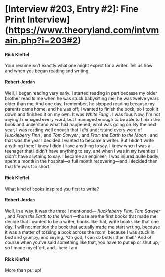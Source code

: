 # [Interview #203, Entry #2]: Fine Print Interview](https://www.theoryland.com/intvmain.php?i=203#2)

#### Rick Kleffel

Your resume isn’t exactly what one might expect for a writer. Tell us how and when you began reading and writing.

#### Robert Jordan

Well, I began reading very early. I started reading in part because my older brother read to me when he was stuck babysitting me; he was twelve years older than me. And one day, I remember, he stopped reading because my parents came home, and he was off; I wanted to finish the book, so I took it down and finished it on my own. It was
*White Fang*
. I was four. Now, I'm not saying I managed every word, but I managed enough to be able to finish the book and understand what had happened, what was going on. By the next year, I was reading well enough that I
*did*
understand every word of
*Huckleberry Finn*
, and
*Tom Sawyer*
, and
*From the Earth to the Moon*
, and that was the year I decided I wanted to become a writer. But I didn't write anything then; I knew I didn't have anything to say. I knew when I was a teenager that I didn't have anything to say, and when I was in my twenties I didn't have anything to say. I became an engineer; I was injured quite badly, spent a month in the hospital—a full month recovering—and I decided then that life was too short.

#### Rick Kleffel

What kind of books inspired you first to write?

#### Robert Jordan

Well, in a way, it was the three I mentioned—
*Huckleberry Finn, Tom Sawyer*
, and
*From the Earth to the Moon*
—those are the first books that made me decide that I wanted to be a writer, books like that, write books like that one day. I will not mention the book that actually made me start writing, because it was a matter of tossing a book across the room, because I was stuck in bed and grumpy, and saying, "Oh god, I can do better than that!" And of course when you've said something like that, you have to put up or shut up, so I made my effort, and...here I am.

#### Rick Kleffel

More than put up!

